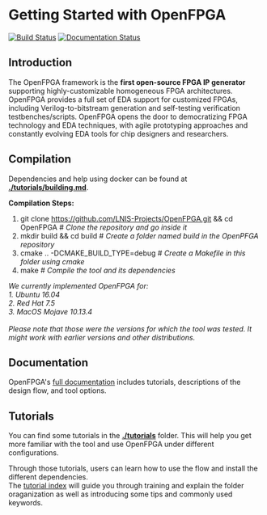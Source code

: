 # Getting Started with OpenFPGA
[![Build Status](https://travis-ci.org/LNIS-Projects/OpenFPGA.svg?branch=master)](https://travis-ci.org/LNIS-Projects/OpenFPGA)
[![Documentation Status](https://readthedocs.org/projects/openfpga/badge/?version=master)](https://openfpga.readthedocs.io/en/master/?badge=master)

## Introduction
The OpenFPGA framework is the **first open-source FPGA IP generator** supporting highly-customizable homogeneous FPGA architectures. OpenFPGA provides a full set of EDA support for customized FPGAs, including Verilog-to-bitstream generation and self-testing verification testbenches/scripts. OpenFPGA opens the door to democratizing FPGA technology and EDA techniques, with agile prototyping approaches and constantly evolving EDA tools for chip designers and researchers.<br />

## Compilation
Dependencies and help using docker can be found at [**./tutorials/building.md**](https://github.com/LNIS-Projects/OpenFPGA/blob/master/tutorials/building.md).

**Compilation Steps:**
1. git clone https://github.com/LNIS-Projects/OpenFPGA.git && cd OpenFPGA # *Clone the repository and go inside it*
2. mkdir build && cd build # *Create a folder named build in the OpenPFGA repository*
3. cmake ..  -DCMAKE_BUILD_TYPE=debug # *Create a Makefile in this folder using cmake*
4. make # *Compile the tool and its dependencies*

*We currently implemented OpenFPGA for:*<br />
*1. Ubuntu 16.04*<br />
*2. Red Hat 7.5*<br />
*3. MacOS Mojave 10.13.4*<br /><br />
*Please note that those were the versions for which the tool was tested. It might work with earlier versions and other distributions.*

## Documentation
OpenFPGA's [full documentation](https://openfpga.readthedocs.io/en/master/) includes tutorials, descriptions of the design flow, and tool options.

## Tutorials
You can find some tutorials in the [**./tutorials**](https://github.com/LNIS-Projects/OpenFPGA/tree/master/tutorials) folder. This will help you get more familiar with the tool and use OpenFPGA under different configurations. 

Through those tutorials, users can learn how to use the flow and install the different dependencies.<br />
The [tutorial index](https://github.com/LNIS-Projects/OpenFPGA/blob/master/tutorials/tutorial_index.md) will guide you through training and explain the folder oraganization as well as introducing some tips and commonly used keywords.
